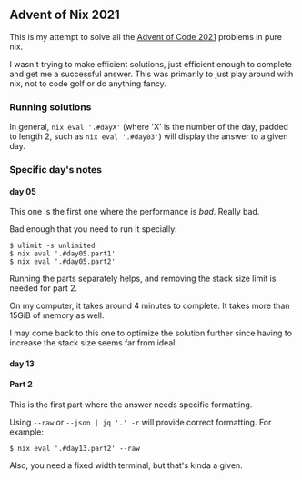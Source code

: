 ## Advent of Nix 2021

This is my attempt to solve all the [Advent of Code 2021](https://adventofcode.com/2021) problems in pure nix.

I wasn't trying to make efficient solutions, just efficient enough to complete
and get me a successful answer. This was primarily to just play around with
nix, not to code golf or do anything fancy.

### Running solutions

In general, `nix eval '.#dayX'` (where 'X' is the number of the day, padded to length 2, such as
`nix eval '.#day03'`) will display the answer to a given day.

### Specific day's notes

#### day 05

This one is the first one where the performance is _bad_. Really bad.

Bad enough that you need to run it specially:

```
$ ulimit -s unlimited
$ nix eval '.#day05.part1'
$ nix eval '.#day05.part2'
```

Running the parts separately helps, and removing the stack size limit is needed for part 2.

On my computer, it takes around 4 minutes to complete.
It takes more than 15GiB of memory as well.

I may come back to this one to optimize the solution further since having to
increase the stack size seems far from ideal.

#### day 13

#### Part 2

This is the first part where the answer needs specific formatting.

Using `--raw` or `--json | jq '.' -r` will provide correct formatting. For example:

```
$ nix eval '.#day13.part2' --raw
```

Also, you need a fixed width terminal, but that's kinda a given.
